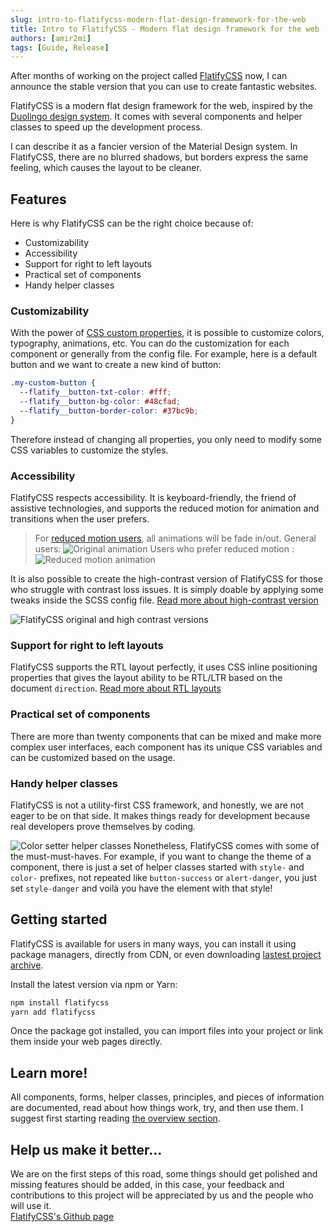 ```yaml
---
slug: intro-to-flatifycss-modern-flat-design-framework-for-the-web
title: Intro to FlatifyCSS - Modern flat design framework for the web
authors: [amir2mi]
tags: [Guide, Release]
---
```


After months of working on the project called [FlatifyCSS](https://flatifycss.com/) now, I can announce the stable version that you can use to create fantastic websites.

<!--truncate-->

FlatifyCSS is a modern flat design framework for the web, inspired by the [Duolingo design system](https://design.duolingo.com/). It comes with several components and helper classes to speed up the development process.

I can describe it as a fancier version of the Material Design system. In FlatifyCSS, there are no blurred shadows, but borders express the same feeling, which causes the layout to be cleaner.

## Features

Here is why FlatifyCSS can be the right choice because of:

- Customizability
- Accessibility
- Support for right to left layouts
- Practical set of components
- Handy helper classes

### Customizability

With the power of [CSS custom properties](https://developer.mozilla.org/en-US/docs/Web/CSS/Using_CSS_custom_properties), it is possible to customize colors, typography, animations, etc. You can do the customization for each component or generally from the config file.
For example, here is a default button and we want to create a new kind of button:

```css
.my-custom-button {
  --flatify__button-txt-color: #fff;
  --flatify__button-bg-color: #48cfad;
  --flatify__button-border-color: #37bc9b;
}
```

Therefore instead of changing all properties, you only need to modify some CSS variables to customize the styles.

### Accessibility

FlatifyCSS respects accessibility. It is keyboard-friendly, the friend of assistive technologies, and supports the reduced motion for animation and transitions when the user prefers.

> For [reduced motion users](https://developer.mozilla.org/en-US/docs/Web/CSS/@media/prefers-reduced-motion), all animations will be fade in/out.
> General users:
> ![Original animation](https://dev-to-uploads.s3.amazonaws.com/uploads/articles/kmiubtbmp4eh9isqeyyp.gif)
> Users who prefer reduced motion :
> ![Reduced motion animation](https://dev-to-uploads.s3.amazonaws.com/uploads/articles/z26e0d6vo3a3molfgt24.gif)

It is also possible to create the high-contrast version of FlatifyCSS for those who struggle with contrast loss issues. It is simply doable by applying some tweaks inside the SCSS config file. [Read more about high-contrast version](https://flatifycss.com/docs/overview/a11y#high-contrast)

![FlatifyCSS original and high contrast versions](https://dev-to-uploads.s3.amazonaws.com/uploads/articles/mlmevr6o32gow93o8cc8.jpg)

### Support for right to left layouts

FlatifyCSS supports the RTL layout perfectly, it uses CSS inline positioning properties that gives the layout ability to be RTL/LTR based on the document `direction`.
[Read more about RTL layouts](https://flatifycss.com/docs/overview/rtl)

### Practical set of components

There are more than twenty components that can be mixed and make more complex user interfaces, each component has its unique CSS variables and can be customized based on the usage.

### Handy helper classes

FlatifyCSS is not a utility-first CSS framework, and honestly, we are not eager to be on that side. It makes things ready for development because real developers prove themselves by coding.

![Color setter helper classes](https://dev-to-uploads.s3.amazonaws.com/uploads/articles/tsxqqunef2n16n9u9vom.gif)
Nonetheless, FlatifyCSS comes with some of the must-must-haves. For example, if you want to change the theme of a component, there is just a set of helper classes started with `style-` and `color-` prefixes, not repeated like `button-success` or `alert-danger`, you just set `style-danger` and voilà you have the element with that style!

## Getting started

FlatifyCSS is available for users in many ways, you can install it using package managers, directly from CDN, or even downloading [lastest project archive](https://github.com/amir2mi/flatifycss/archive/master.zip).

Install the latest version via npm or Yarn:

```bash
npm install flatifycss
yarn add flatifycss
```

Once the package got installed, you can import files into your project or link them inside your web pages directly.

## Learn more!

All components, forms, helper classes, principles, and pieces of information are documented, read about how things work, try, and then use them. I suggest first starting reading [the overview section](https://flatifycss.com/docs/overview/design-system).

## Help us make it better...

We are on the first steps of this road, some things should get polished and missing features should be added, in this case, your feedback and contributions to this project will be appreciated by us and the people who will use it.  
[FlatifyCSS's Github page](https://github.com/amir2mi/flatifycss)
